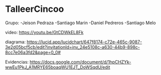 # TalleerCincoo

Grupo:
-Jeison Pedraza
-Santiago Marin
-Daniel Pedreros 
-Santiago Melo

video:
https://youtu.be/GtCDWkEL8Fk

diagrama:
https://lucid.app/lucidchart/647f8174-c72e-465c-9087-3e2d05bcf5cb/edit?invitationId=inv_24e5108c-a630-44b9-898c-8cc7e06a3fd2&page=0_0#

Evidencias:
https://docs.google.com/document/d/1hpCHZYk-wwEu1PkJ_A1MRYE65boaqWU1EJT_DoWSqdU/edit
